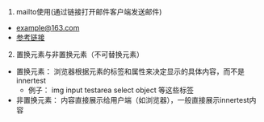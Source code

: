 1. mailto使用(通过链接打开邮件客户端发送邮件)
  + <a href="mailto: example@163.com">example@163.com</a>
  + [参考链接](http://www.360doc.com/content/09/0805/14/16915_4684377.shtml)

2. 置换元素与非置换元素（不可替换元素）
  + 置换元素： 浏览器根据元素的标签和属性来决定显示的具体内容，而不是innertest
    - 例子： img input testarea select  object 等这些标签
  + 非置换元素： 内容直接展示给用户端（如浏览器），一般直接展示innertest内容
